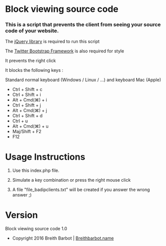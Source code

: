 # Block viewing source code

### This is a script that prevents the client from seeing your source code of your website.

The [jQuery library](http://jquery.com/) is required to run this script

The [Twitter Bootstrap Framework](http://getbootstrap.com/) is also required for style


It prevents the right click

It blocks the following keys :

Standard normal keyboard (Windows / Linux / ...) and keyboard Mac (Apple)
 - Ctrl + Shift + c
 - Ctrl + Shift + i
 - Alt + Cmd(⌘) + i
 - Ctrl + Shift + j
 - Alt + Cmd(⌘) + j
 - Ctrl + Shift + d
 - Ctrl + u
 - Alt + Cmd(⌘) + u
 - Maj/Shift + F2
 - F12



Usage Instructions
======

1. Use this index.php file.

2. Simulate a key combination or press the right mouse click

3. A file "file_badipclients.txt" will be created if you answer the wrong answer ;)


Version
======

Block viewing source code 1.0


 - Copyright 2016 Breith Barbot | [Breithbarbot.name](http://breithbarbot.name/)